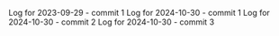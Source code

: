 Log for 2023-09-29 - commit 1
Log for 2024-10-30 - commit 1
Log for 2024-10-30 - commit 2
Log for 2024-10-30 - commit 3
